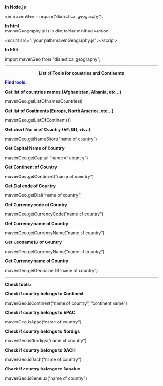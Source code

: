 <p style="margin-bottom: 0px"><b>In Node.js</b></p>
<p style="margin-bottom: 0px">var mavenGeo =
require('dialectica_geography');</p>

<p style="margin-bottom: 0px"><b>In html</b><br>mavenGeography.js is in dist folder minified version</p>

<p style="margin-bottom: 0px">&lt;script src=&quot;./your
path/mavenGeography.js&quot;&gt;&lt;/script&gt;</p>

<p style="margin-bottom: 0px"><b>In ES6</b></p>
<p style="margin-bottom: 0px">import mavenGeo from
&quot;dialectica_geography&quot;;</p>
<hr></hr>
<p align="center" style="margin-bottom: 0px"><b>List of Tools for countries and
  Continents</b></p>
<p style="margin-bottom: 0in;color: blue"><b>Find tools:</b></p>
<p style="margin-bottom: 0px"><b>Get list of countries names
(Afghanistan, Albania, etc...)</b></p>
<p style="margin-bottom: 0px">mavenGeo.getListOfNamesCountries()</p>

<p style="margin-bottom: 0px"><b>Get list of Continents (Europe, North
America, etc...)</b></p>
<p style="margin-bottom: 0px">mavenGeo.getListOfContinents()</p>

<p style="margin-bottom: 0px"><b>Get short Name of Country (AF, BH,
etc..)</b></p>
<p style="margin-bottom: 0px">mavenGeo.getNameShort(“name of
country”)</p>

<p style="margin-bottom: 0px"><b>Get Capital Name of Country</b></p>
<p style="margin-bottom: 0px">mavenGeo.getCapital(“name of
country”)</p>

<p style="margin-bottom: 0px"><b>Get Continent of Country
</b></p>
<p style="margin-bottom: 0px">mavenGeo.getContinent(“name of
country”)</p>

<p style="margin-bottom: 0px"><b>Get Dial code of Country
</b></p>
<p style="margin-bottom: 0px">mavenGeo.getDial(“name of country”)</p>

<p style="margin-bottom: 0px"><b>Get Currency code of Country
</b></p>
<p style="margin-bottom: 0px">mavenGeo.getCurrencyCode(“name of
country”)</p>

<p style="margin-bottom: 0px"><b>Get Currency name of Country
</b></p>
<p style="margin-bottom: 0px">mavenGeo.getCurrencyName(“name of
country”)</p>

<p style="margin-bottom: 0px"><b>Get Geoname ID  of Country
</b></p>
<p style="margin-bottom: 0px">mavenGeo.getCurrencyName(“name of
country”)</p>

<p style="margin-bottom: 0px"><b>Get Currency name of Country
</b></p>
<p style="margin-bottom: 0px">mavenGeo.getGeonameID(“name of
country”)</p>
<hr></hr>
<p style="margin-bottom: 0px"><b>Check tools:</b></p>
<p style="margin-bottom: 0px"><b>Check if country belongs to Continent</b></p>
<p style="margin-bottom: 0px">mavenGeo.isContinent(“name of
country”, “continent name”)</p>

<p style="margin-bottom: 0px"><b>Check if country belongs to APAC</b></p>
<p style="margin-bottom: 0px">mavenGeo.isApac(“name of country”)</p>

<p style="margin-bottom: 0px"><b>Check if country belongs to Nordigs</b></p>
<p style="margin-bottom: 0px">mavenGeo.isNordigs(“name of country”)</p>

<p style="margin-bottom: 0px"><b>Check if country belongs to DACH</b></p>
<p style="margin-bottom: 0px">mavenGeo.isDach(“name of country”)</p>

<p style="margin-bottom: 0px"><b>Check if country belongs to Benelux</b></p>
<p style="margin-bottom: 0px">mavenGeo.isBenelux(“name of country”)</p>

<p style="margin-bottom: 0px"><br/>
